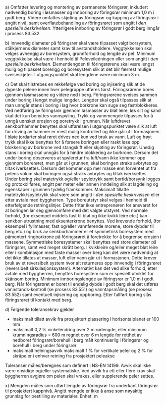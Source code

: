 a) Omfatter levering og montering av permanente fôringsrør, inkludert nødvendig boring i løsmasser og innboring av fôringsrør minimum 1,0 m i godt berg. Videre omfattes skjøting av fôringsrør og kapping av fôringsrør i angitt nivå, samt overflatebehandling av fôringsrøret som angitt i *den spesielle beskrivelsen*.
Ytterligere innboring av fôringsrør i godt berg inngår i prosess 83.532.

b) Innvendig diameter på fôringsrør skal være tilpasset valgt borsystem, stålkjernens diameter samt krav til avstandsholdere.
Veggtykkelsen skal velges avhengig av boresystem, grunnforhold og lengde av pel. Minimum veggtykkelse skal være i henhold til Peleveiledningen eller som angitt i *den spesielle beskrivelsen*.
Elementlengden til fôringsrørene skal være lengst mulig og tilpasset borerigg og boresystem slik at det blir færrest mulige sveiseskjøter. I utgangspunktet skal lengdene være minimum 3 m.

c) Det skal tilstrebes en rekkefølge ved boring og injisering slik at de dypeste pelene innen hver pelegruppe utføres først.
Fôringsrørene bores gjennom løsmassene og videre ned i berg. Fôringsrørene sveises sammen under boring i lengst mulige lengder. Lengder skal også tilpasses slik at man unngår stans i boring i lag hvor borkrone kan suge seg fast/blokkeres.
Ved nedføring av fôringsrør gjennom løsmasser av bløt leire, løs silt og sand skal det kun benyttes vannspyling. Trykk og vannmengde tilpasses for å unngå uønsket erosjon og poretrykk i grunnen.
Når luftdrevet senkborhammer benyttes skal utførelsen i utgangspunktet være slik at luft for driving av hammer er mest mulig kontrollert og ikke går ut i formasjonen. I bløte jordarter skal røret drives ned kun ved bruk av vann.
Luft og høyt trykk skal ikke benyttes for å forsere boringen eller raskt løse opp blokkering av borkrone ved stangskift eller skjøting av fôringsrør. Unødig stans i boring skal unngås for å hindre blokkering av borkrone.
Dersom det under boring observeres at spyleretur fra luft/vann ikke kommer opp gjennom borerøret, men går ut i grunnen, skal boringen straks avbrytes og tiltak iverksettes. Dersom det kommer opp mer masse enn forventet ut fra pelens volum skal boringen også straks avbrytes og tiltak iverksettes.
Under boring skal matetrykk og/eller spyletrykk samt bortid/borsynk logges og protokollføres, angitt per meter eller annen inndeling slik at lagdeling og egenskaper i grunnen tydelig framkommer.
Maksimalt tillatte matetrykk/spyletrykk skal være som angitt i *den spesielle beskrivelsen* eller etter avtale med byggherren.
Type boreutstyr skal velges i henhold til etterfølgende retningslinjer. Dette fritar ikke entreprenøren for ansvaret for at boringen lar seg gjennomføre med det valgte utstyret.
Ved normale forhold, (for eksempel middels fast til bløt og ikke kvikk leire etc.) kan senkbor-utrustning med eksenterkrone benyttes.
Ved krevende forhold, (for eksempel i fyllmasser, fast og/eller vannførende morene, store dybder til berg etc.) og bruk av senkborhammer er et symmetrisk boresystem med påmontert ringborkrone på fôringsrøret å foretrekke for å begrense erosjon i massene. Symmetriske boresystemer skal benyttes ved store diameter på fôringsrør, samt ved meget skrått berg.
I kvikkleire og/eller meget bløt leire eller i kombinasjon med faste masser over berg kan det være nødvendig at det ikke tillates at masser, luft eller vann går ut i formasjonen. Dette krever bruk av et reversibelt system hvor alt returneres opp innvendig i fôringsrøret (reversibelt sirkulasjonssystem). Alternativt kan det ved slike forhold, etter avtale med byggherren, benyttes boresystem som er spesielt utviklet for skånsom boring.
Minimum innboringslengde av fôringsrør er 1,0 m i godt berg.
Når fôringsrøret er boret til endelig dybde i godt berg skal det utføres vannstands-kontroll (se prosess 83.551) og vanntapsmåling (se prosess 83.552) samt eventuelt injisering og oppboring.
Etter fullført boring slås fôringsrøret til kontakt med berg.

d) Følgende toleransekrav gjelder
-  maksimalt tillatt avvik fra prosjektert plassering i horisontalplanet er 100 mm
-  maksimalt 0,2 % vinkelendring over 2 m rørlengde, eller minimum krumningsradius = 600 m regnet over 6 m lengde for retthet av nedboret fôringsrør/borehull i berg målt kontinuerlig i fôringsrør og borehull i berg under fôringsrør
-  maksimalt helningsavvik maksimalt 1 % for vertikale peler og 2 % for skråpeler i enhver retning fra prosjektert peleakse

Toleranser måles/beregnes som definert i NS-EN 14199. Avvik skal ikke være ensidige og/eller systematiske.
Ved avvik fra ett eller flere krav skal byggherren avgjøre om pelen skal vrakes, eller supplerende peler settes.

x) Mengden måles som utført lengde av fôringsrør fra underkant fôringsrør til prosjektert kappnivå. Angitt mengde er ikke å anse som nøyaktig grunnlag for bestilling av materialer. Enhet: m

